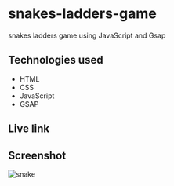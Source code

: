 # snakes-ladders-game

snakes ladders game using JavaScript and Gsap


## Technologies used 

* HTML
* CSS
* JavaScript
* GSAP

## Live link


## Screenshot

![snake](https://user-images.githubusercontent.com/71552773/203475338-0fb190cc-34e6-4017-bfbc-47c31ea5382a.PNG)

